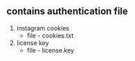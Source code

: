 ## contains authentication file
1) instagram cookies
   * file - cookies.txt
2) license key
   * file - license.key
